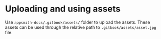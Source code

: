 # Uploading and using assets
Use `appsmith-docs/.gitbook/assets/` folder to upload the assets.
These assets can be used through the relative path to `.gitbook/assets/asset.jpg` file.